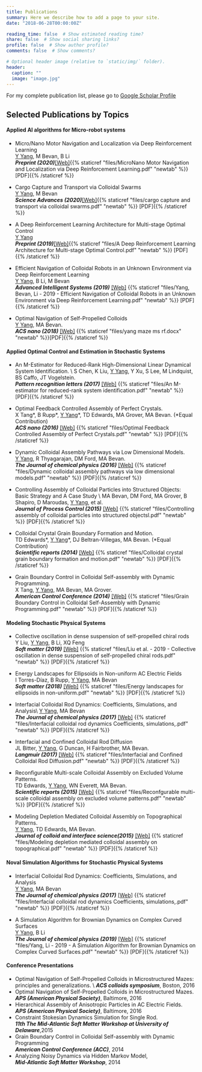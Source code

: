 ```yaml
---
title: Publications
summary: Here we describe how to add a page to your site.
date: "2018-06-28T00:00:00Z"

reading_time: false  # Show estimated reading time?
share: false  # Show social sharing links?
profile: false  # Show author profile?
comments: false  # Show comments?

# Optional header image (relative to `static/img/` folder).
header:
  caption: ""
  image: "image.jpg"
---
```


For my complete publication list, please go to [Google Scholar Profile](https://scholar.google.com/citations?user=OhoBnX8AAAAJ&hl=zh-CN)


## Selected Publications by Topics

#### Applied AI algorithms for Micro-robot systems

* Micro/Nano Motor Navigation and Localization via Deep Reinforcement Learning \
<u>Y Yang</u>, M Bevan, B Li \
***Preprint (2020)***[[Web]](https://arxiv.org/abs/2002.06775){{% staticref "files/MicroNano Motor Navigation and Localization via Deep Reinforcement Learning.pdf" "newtab" %}} [PDF]{{% /staticref %}}

* Cargo Capture and Transport via Colloidal Swarms \
<u>Y Yang</u>, M Bevan \
***Science Advances (2020)***[[Web]](https://advances.sciencemag.org/content/6/4/eaay7679){{% staticref "files/cargo capture and transport via colloidal swarms.pdf" "newtab" %}} [PDF]{{% /staticref %}}

* A Deep Reinforcement Learning Architecture for Multi-stage Optimal Control \
<u>Y Yang</u>\
***Preprint (2019)***[[Web]](https://arxiv.org/abs/2002.06775){{% staticref "files/A Deep Reinforcement Learning Architecture for Multi-stage Optimal Control.pdf" "newtab" %}} [PDF]{{% /staticref %}}


* Efficient Navigation of Colloidal Robots in an Unknown Environment via Deep Reinforcement Learning\
<u>Y Yang</u>, B Li, M Bevan\
***Advanced Intelligent Systems (2019)*** [[Web]](https://aip.scitation.org/doi/pdf/10.1063/1.5126201) {{% staticref "files/Yang, Bevan, Li - 2019 - Efficient Navigation of Colloidal Robots in an Unknown Environment via Deep Reinforcement Learning.pdf" "newtab" %}} [PDF]{{% /staticref %}}

* Optimal Navigation of Self-Propelled Colloids \
<u>Y Yang</u>, MA Bevan. \
***ACS nano (2018)*** [[Web]](https://pubs.acs.org/doi/abs/10.1021/acsnano.8b05371) {{% staticref "files/yang maze ms rf.docx" "newtab" %}}[PDF]{{% /staticref %}}

#### Applied Optimal Control and Estimation in Stochastic Systems

* An M-Estimator for Reduced-Rank High-Dimensional Linear Dynamical System Identification. \\
S Chen, K Liu, <u>Y Yang</u>, Y Xu, S Lee, M Lindquist, BS Caffo, JT Vogelstein.\
***Pattern recognition letters (2017)***  [[Web]](https://www.sciencedirect.com/science/article/pii/S0167865516303671)  {{% staticref "files/An M-estimator for reduced-rank system identification.pdf" "newtab" %}} [PDF]{{% /staticref %}}

* Optimal Feedback Controlled Assembly of Perfect Crystals. \
X Tang\*, B Rupp\*, <u>Y Yang</u>\*, TD Edwards, MA Grover, MA Bevan. (\*Equal Contribution) \
***ACS nano (2016)*** [[Web]](https://pubs.acs.org/doi/abs/10.1021/acsnano.6b02400) {{% staticref "files/Optimal Feedback Controlled Assembly of Perfect Crystals.pdf" "newtab" %}} [PDF]{{% /staticref %}}


* Dynamic Colloidal Assembly Pathways via Low Dimensional Models. \
<u>Y Yang</u>, R Thyagarajan, DM Ford, MA Bevan. \
***The Journal of chemical physics (2016)***  [[Web]](https://aip.scitation.org/doi/abs/10.1063/1.4951698) {{% staticref "files/Dynamic colloidal assembly pathways via low dimensional models.pdf" "newtab" %}} [PDF]{{% /staticref %}}


* Controlling Assembly of Colloidal Particles into Structured Objects: Basic Strategy and A Case Study \\
MA Bevan, DM Ford, MA Grover, B Shapiro, D Maroudas, <u>Y Yang</u>, et al. \
***Journal of Process Control (2015)***  [[Web]](https://www.sciencedirect.com/science/article/pii/S0959152414002959)   {{% staticref "files/Controlling assembly of colloidal particles into structured objectsl.pdf" "newtab" %}} [PDF]{{% /staticref %}}

* Colloidal Crystal Grain Boundary Formation and Motion. \
TD Edwards\*, <u>Y Yang</u>\*, DJ Beltran-Villegas, MA Bevan. (\*Equal Contribution) \
***Scientific reports (2014)*** [[Web]](https://www.nature.com/articles/srep06132) {{% staticref "files/Colloidal crystal grain boundary formation and motion.pdf" "newtab" %}} [PDF]{{% /staticref %}}

* Grain Boundary Control in Colloidal Self-assembly with Dynamic Programming. \
X Tang, <u>Y Yang</u>, MA Bevan, MA Grover. \
***American Control Conference (2014)*** [[Web]](https://ieeexplore.ieee.org/abstract/document/6858853/) {{% staticref "files/Grain Boundary Control in Colloidal Self-Assembly with Dynamic Programming.pdf" "newtab" %}} [PDF]{{% /staticref %}}

#### Modeling Stochastic Physical Systems

* Collective oscillation in dense suspension of self-propelled chiral rods \
Y Liu, <u>Y Yang</u>, B Li, XQ Feng \
***Soft matter (2019)***  [[Web]](https://pubs.rsc.org/en/content/articlelanding/2019/sm/c9sm00159j/unauth#!divAbstract)  {{% staticref "files/Liu et al. - 2019 - Collective oscillation in dense suspension of self-propelled chiral rods.pdf" "newtab" %}} [PDF]{{% /staticref %}}


* Energy Landscapes for Ellipsoids in Non-uniform AC Electric Fields\
I Torres-Díaz, B Rupp, <u>Y Yang</u>, MA Bevan\
***Soft matter (2018)***  [[Web]](https://pubs.rsc.org/en/content/articlelanding/2018/sm/c7sm02287e/unauth#!divAbstract)  {{% staticref "files/Energy landscapes for ellipsoids in non-uniform.pdf" "newtab" %}} [PDF]{{% /staticref %}}

* Interfacial Colloidal Rod Dynamics: Coefficients, Simulations, and Analysis\\
<u>Y Yang</u>, MA Bevan\
***The Journal of chemical physics (2017)*** [[Web]](https://aip.scitation.org/doi/abs/10.1063/1.4995949) {{% staticref "files/Interfacial colloidal rod dynamics Coefficients, simulations,.pdf" "newtab" %}} [PDF]{{% /staticref %}}

* Interfacial and Confined Colloidal Rod Diffusion \
JL Bitter, <u>Y Yang</u>, G Duncan, H Fairbrother, MA Bevan.\
***Langmuir (2017)*** [[Web]](https://pubs.acs.org/doi/abs/10.1021/acs.langmuir.7b01704) {{% staticref "files/Interfacial and Confined Colloidal Rod Diffusion.pdf" "newtab" %}} [PDF]{{% /staticref %}}


* Reconfigurable Multi-scale Colloidal Assembly on Excluded Volume Patterns. \
TD Edwards, <u>Y Yang</u>, WN Everett, MA Bevan.\
 ***Scientific reports (2015)***  [[Web]](https://www.nature.com/articles/srep13612)  {{% staticref "files/Reconfgurable multi-scale colloidal assembly on excluded volume patterns.pdf" "newtab" %}} [PDF]{{% /staticref %}}


* Modeling Depletion Mediated Colloidal Assembly on Topographical Patterns. \
<u>Y Yang</u>, TD Edwards, MA Bevan. \
***Journal of colloid and interface science(2015)*** [[Web]](https://www.sciencedirect.com/science/article/pii/S0021979714009461)   {{% staticref "files/Modeling depletion mediated colloidal assembly on topographical.pdf" "newtab" %}} [PDF]{{% /staticref %}}


#### Noval Simulation Algorithms for Stochastic Physical Systems

* Interfacial Colloidal Rod Dynamics: Coefficients, Simulations, and Analysis\
<u>Y Yang</u>, MA Bevan\
***The Journal of chemical physics (2017)*** [[Web]](https://aip.scitation.org/doi/10.1063/1.4995949) {{% staticref "files/Interfacial colloidal rod dynamics Coefficients, simulations,.pdf" "newtab" %}} [PDF]{{% /staticref %}}

* A Simulation Algorithm for Brownian Dynamics on Complex Curved Surfaces\
<u>Y Yang</u>, B Li\
***The Journal of chemical physics (2019)*** [[Web]](https://aip.scitation.org/doi/pdf/10.1063/1.5126201) {{% staticref "files/Yang, Li - 2019 - A Simulation Algorithm for Brownian Dynamics on Complex Curved Surfaces.pdf" "newtab" %}} [PDF]{{% /staticref %}}


#### Conference Presentations

* Optimal Navigation of Self-Propelled Colloids in Microstructured Mazes: principles and generalizations. \\
***ACS colloids symposium***, Boston, 2016
* Optimal Navigation of Self-Propelled Colloids in Microstructured Mazes. \
***APS (American Physical Society)***, Baltimore, 2016
* Hierarchical Assembly of Anisotropic Particles in AC Electric Fields. \
***APS (American Physical Society)***, Baltimore, 2016
* Constraint Stokesian Dynamics Simulation for Single Rod. \
***11th The Mid-Atlantic Soft Matter Workshop at University of Delaware***,2015
* Grain Boundary Control in Colloidal Self-assembly with Dynamic Programming \
***American Control Conference (ACC)***, 2014 
* Analyzing Noisy Dynamics via Hidden Markov Model, \
***Mid-Atlantic Soft Matter Workshop***, 2014











